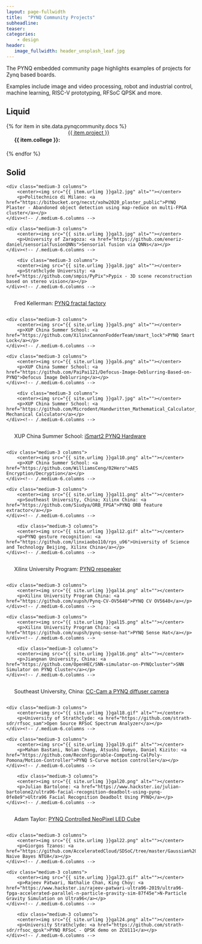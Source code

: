 ```yaml
---
layout: page-fullwidth
title:  "PYNQ Community Projects"
subheadline:
teaser: 
categories:
    - design
header:
   image_fullwidth: header_unsplash_leaf.jpg
---
```

The PYNQ embedded community page highlights examples of projects for Zynq based boards.

Examples include image and video processing, robot and industrial control, machine learning, RISC-V prototyping, RFSoC QPSK and more. 

<!--more-->
## Liquid 
<div class="row t60">
{% for item in site.data.pynqcommunity.docs %}
    <div class="medium-3 columns">
        <center><img src="{{ site.urlimg }}{{ item.img }}" alt=""></center>
        <center><h4>{{ item.college }}: <h4></center>
        <center><a href="{{ item.url }}">{{ item.project }}</a></center>
    </div><!-- /.medium-6.columns -->
{% endfor %}
</div><!-- /.row -->


## Solid
<div class="row t60">

    <div class="medium-3 columns">
        <center><img src="{{ item.urlimg }}gal2.jpg" alt=""></center>
        <p>Politechnico di Milano: <a href="https://bitbucket.org/necst/xohw2020_plaster_public">PYNQ Plaster - Abandoned object detection using map-reduce on multi-FPGA cluster</a></p>
    </div><!-- /.medium-6.columns -->

    <div class="medium-3 columns">
        <center><img src="{{ site.urlimg }}gal3.jpg" alt=""></center>
        <p>University of Zaragoza: <a href="https://github.com/eneriz-daniel/sensorialfusionQNNs">Sensorial fusion via QNNs</a></p>
    </div><!-- /.medium-6.columns -->

        <div class="medium-3 columns">
        <center><img src="{{ site.urlimg }}gal8.jpg" alt=""></center>
        <p>Strathclyde University: <a href="https://github.com/smpis/PyPix">Pypix - 3D scene reconstruction based on stereo vision</a></p>
    </div><!-- /.medium-6.columns -->
</div><!-- /.row -->


<div class="row t60">
    <div class="medium-3 columns">
        <center><img src="{{ site.urlimg }}gal4.gif" alt=""></center>
        <p>Fred Kellerman: <a href="https://github.com/FredKellerman/pynq-juliabrot">PYNQ fractal factory</a></p>
    </div><!-- /.medium-6.columns -->

    <div class="medium-3 columns">
        <center><img src="{{ site.urlimg }}gal5.png" alt=""></center>
        <p>XUP China Summer School: <a href="https://github.com/XilinxCannonFodderTeam/smart_lock">PYNQ Smart Lock</a></p>
    </div><!-- /.medium-6.columns -->

    <div class="medium-3 columns">
        <center><img src="{{ site.urlimg }}gal6.png" alt=""></center>
        <p>XUP China Summer School: <a href="https://github.com/PaiPai121/Defocus-Image-Deblurring-Based-on-PYNQ">Defocus Image Deblurring</a></p>
    </div><!-- /.medium-6.columns -->

        <div class="medium-3 columns">
        <center><img src="{{ site.urlimg }}gal7.jpg" alt=""></center>
        <p>XUP China Summer School: <a href="https://github.com/Microdent/Handwritten_Mathematical_Calculator_on_FPGA">Handwritten Mechanical Calculator</a></p>
    </div><!-- /.medium-6.columns -->
</div><!-- /.row -->

<div class="row t60">
    <div class="medium-3 columns">
        <center><img src="{{ site.urlimg }}gal9.png" alt=""></center>
        <p>XUP China Summer School: <a href="https://github.com/ZhangYuQAQ/Hardware-Acceleration-Circuit-Design-of-Object-Detection-Network-Based-on-FPGA">iSmart2 PYNQ Hardware </a></p>
    </div><!-- /.medium-6.columns -->

    <div class="medium-3 columns">
        <center><img src="{{ site.urlimg }}gal10.png" alt=""></center>
        <p>XUP China Summer School: <a href="https://github.com/WilliamsCeng/02Hero">AES Encryption/Decryption</a></p>
    </div><!-- /.medium-6.columns -->

    <div class="medium-3 columns">
        <center><img src="{{ site.urlimg }}gal11.png" alt=""></center>
        <p>Southeast University, China; Xilinx China: <a href="https://github.com/Siudya/ORB_FPGA">PYNQ ORB feature extractor</a></p>
    </div><!-- /.medium-6.columns -->

        <div class="medium-3 columns">
        <center><img src="{{ site.urlimg }}gal12.gif" alt=""></center>
        <p>PYNQ gesture recognition: <a href="https://github.com/linxiaobo110/rps_u96">University of Science and Technology Beijing, Xilinx China</a></p>
    </div><!-- /.medium-6.columns -->
</div><!-- /.row -->

<div class="row t60">
    <div class="medium-3 columns">
        <center><img src="{{ site.urlimg }}gal13.png" alt=""></center>
        <p>Xilinx University Program: <a href="https://github.com/xupsh/pynq-respeaker">PYNQ respeaker</a></p>
    </div><!-- /.medium-6.columns -->

    <div class="medium-3 columns">
        <center><img src="{{ site.urlimg }}gal14.png" alt=""></center>
        <p>Xilinx University Program China: <a href="https://github.com/xupsh/Pynq-CV-OV5640">PYNQ CV OV5640</a></p>
    </div><!-- /.medium-6.columns -->

    <div class="medium-3 columns">
        <center><img src="{{ site.urlimg }}gal15.png" alt=""></center>
        <p>Xilinx University Program China: <a href="https://github.com/xupsh/pynq-sense-hat">PYNQ Sense Hat</a></p>
    </div><!-- /.medium-6.columns -->

        <div class="medium-3 columns">
        <center><img src="{{ site.urlimg }}gal16.png" alt=""></center>
        <p>Jiangnan University, China: <a href="https://github.com/OpenHEC/SNN-simulator-on-PYNQcluster">SNN Simulator on PYNQ Cluster</a></p>
    </div><!-- /.medium-6.columns -->
</div><!-- /.row -->

<div class="row t60">
    <div class="medium-3 columns">
        <center><img src="{{ site.urlimg }}gal17.png" alt=""></center>
        <p>Southeast University, China: <a href="https://github.com/Springbone/CC-Cam">CC-Cam a PYNQ diffuser camera</a></p>
    </div><!-- /.medium-6.columns -->

    <div class="medium-3 columns">
        <center><img src="{{ site.urlimg }}gal18.gif" alt=""></center>
        <p>University of Strathclyde: <a href="https://github.com/strath-sdr/rfsoc_sam">Open Source RFSoC Spectrum Analyzer</a></p>
    </div><!-- /.medium-6.columns -->

    <div class="medium-3 columns">
        <center><img src="{{ site.urlimg }}gal19.gif" alt=""></center>
        <p>Mahan Bastani, Nolan Chang, Atsushi Domyo, Daniel Kizito: <a href="https://github.com/Reconfigurable-Computing-CalPoly-Pomona/Motion-Controller">PYNQ S-Curve motion controller</a></p>
    </div><!-- /.medium-6.columns -->

        <div class="medium-3 columns">
        <center><img src="{{ site.urlimg }}gal20.png" alt=""></center>
        <p>Julian Bartolone: <a href="https://www.hackster.io/julian-bartolone2/ultra96-facial-recognition-deadbolt-using-pynq-0fe8e9">Ultra96 Facial Recognition Deadbolt Using PYNQ</a></p>
    </div><!-- /.medium-6.columns -->
</div><!-- /.row -->

<div class="row t60">
    <div class="medium-3 columns">
        <center><img src="{{ site.urlimg }}gal21.gif" alt=""></center>
        <p>Adam Taylor: <a href="https://www.hackster.io/adam-taylor/pynq-controlled-neopixel-led-cube-92a1c1">PYNQ Controlled NeoPixel LED Cube</a></p>
    </div><!-- /.medium-6.columns -->

    <div class="medium-3 columns">
        <center><img src="{{ site.urlimg }}gal22.png" alt=""></center>
        <p>Giorgos Tzanos: <a href="https://github.com/AcceleratedCloud/SDSoC/tree/master/Gaussian%20NaiveBayes">Gaussian Naive Bayes NTUA</a></p>
    </div><!-- /.medium-6.columns -->

    <div class="medium-3 columns">
        <center><img src="{{ site.urlimg }}gal23.gif" alt=""></center>
        <p>Rajeev Patwari, Nathalie Chan, King Choy: <a href="https://www.hackster.io/rajeev-patwari-ultra96-2019/ultra96-fpga-accelerated-parallel-n-particle-gravity-sim-87f45e">N-Particle Gravity Simulation on Ultra96</a></p>
    </div><!-- /.medium-6.columns -->

        <div class="medium-3 columns">
        <center><img src="{{ site.urlimg }}gal24.png" alt=""></center>
        <p>University Strathclyde: <a href="https://github.com/strath-sdr/rfsoc_qpsk">PYNQ RFSoC - QPSK demo on ZCU111</a></p>
    </div><!-- /.medium-6.columns -->
</div><!-- /.row -->